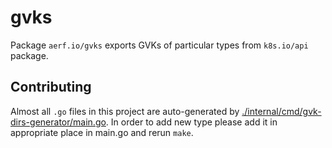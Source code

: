# gvks

Package `aerf.io/gvks` exports GVKs of particular types from `k8s.io/api` package.

## Contributing

Almost all `.go` files in this project are auto-generated by [./internal/cmd/gvk-dirs-generator/main.go](./internal/cmd/gvk-dirs-generator/main.go). In order to add new type please add it in appropriate place in main.go and rerun `make`.

